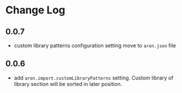 # Change Log

## 0.0.7
- custom library patterns configuration setting move to `aron.json` file

## 0.0.6
- add `aron.import.customLibraryPatterns` setting. Custom library of library section will be sorted in later position.
